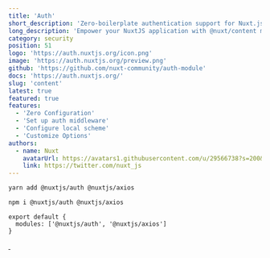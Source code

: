 ```yaml
---
title: 'Auth'
short_description: 'Zero-boilerplate authentication support for Nuxt.js!'
long_description: 'Empower your NuxtJS application with @nuxt/content module: write in a content/ directory and fetch your Markdown, JSON, YAML, XML and CSV files through a MongoDB like API, acting as a Git-based Headless CMS.'
category: security
position: 51
logo: 'https://auth.nuxtjs.org/icon.png'
image: 'https://auth.nuxtjs.org/preview.png'
github: 'https://github.com/nuxt-community/auth-module'
docs: 'https://auth.nuxtjs.org/'
slug: 'content'
latest: true
featured: true
features:
  - 'Zero Configuration'
  - 'Set up auth middleware'
  - 'Configure local scheme'
  - 'Customize Options'
authors:
  - name: Nuxt
    avatarUrl: https://avatars1.githubusercontent.com/u/29566738?s=200&v=4
    link: https://twitter.com/nuxt_js
---
```


<code-group>
<code-block label="Yarn" active>

```bash
yarn add @nuxtjs/auth @nuxtjs/axios
```

  </code-block>
  <code-block label="NPM">

```bash
npm i @nuxtjs/auth @nuxtjs/axios
```

  </code-block>
</code-group>

```js{}[nuxt.config.js]
export default {
  modules: ['@nuxtjs/auth', '@nuxtjs/axios']
}
```

<docs-button :docs="docs"></docs-button>

<authors :authors="authors"></authors>

<npm-buttons>
  <a href="https://npmjs.com/package/@nuxtjs/auth-next" rel="nofollow">
    <img alt="" src="https://camo.githubusercontent.com/014ae377646fe064209eda3b2b896bb593988530/68747470733a2f2f696d672e736869656c64732e696f2f6e706d2f762f406e7578746a732f617574682d6e6578742f6c61746573742e7376673f7374796c653d666c61742d737175617265" data-canonical-src="https://img.shields.io/npm/v/@nuxtjs/auth-next/latest.svg?style=flat-square" style="max-width:100%;">
  </a>
  <a href="https://npmjs.com/package/@nuxtjs/auth" rel="nofollow">
    <img alt="" src="https://camo.githubusercontent.com/3305edd8282f6f7ebdf4a85178dbd5ad048f33b0/68747470733a2f2f696d672e736869656c64732e696f2f6e706d2f64742f406e7578746a732f617574682d6e6578742e7376673f7374796c653d666c61742d737175617265" data-canonical-src="https://img.shields.io/npm/dt/@nuxtjs/auth-next.svg?style=flat-square" style="max-width:100%;">
</a>
</npm-buttons>
